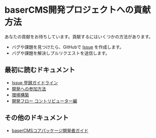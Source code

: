 # baserCMS開発プロジェクトへの貢献方法

あなたの貢献をお待ちしています。貢献するにはいくつかの方法があります。

- バグや課題を見つけたら、GitHubで [Issue](https://github.com/baserproject/basercms/issues) を作成します。
- バグや課題を解決しプルリクエストを送信します。

## 最初に読むドキュメント
- [Issue 登録ガイドライン](https://github.com/baserproject/basercms/wiki/Issue-%E7%99%BB%E9%8C%B2%E3%82%AC%E3%82%A4%E3%83%89%E3%83%A9%E3%82%A4%E3%83%B3)
- [開発への参加方法](https://github.com/baserproject/basercms/wiki/%E9%96%8B%E7%99%BA%E3%81%B8%E3%81%AE%E5%8F%82%E5%8A%A0%E6%96%B9%E6%B3%95)
- [環境構築](https://github.com/baserproject/basercms/wiki/%E7%92%B0%E5%A2%83%E6%A7%8B%E7%AF%89)
- [開発フロー コントリビューター編](https://github.com/baserproject/basercms/wiki/%E9%96%8B%E7%99%BA%E3%83%95%E3%83%AD%E3%83%BC-%E3%82%B3%E3%83%B3%E3%83%88%E3%83%AA%E3%83%93%E3%83%A5%E3%83%BC%E3%82%BF%E3%83%BC%E7%B7%A8)

## その他のドキュメント
- [baserCMSコアパッケージ開発者ガイド](https://github.com/baserproject/basercms/wiki/baserCMS%E3%82%B3%E3%82%A2%E3%83%91%E3%83%83%E3%82%B1%E3%83%BC%E3%82%B8%E9%96%8B%E7%99%BA%E8%80%85%E3%82%AC%E3%82%A4%E3%83%89)

